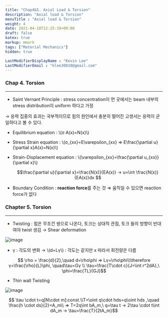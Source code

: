 ```yaml
---
title: "Chap4&5. Axial Load & Torsion"
description: "Axial load & Torsion"
menuTitle : "Axial load & Torsion"
weight: 4
date: 2021-04-18T12:25:19+09:00
draft: false
katex: true
markup: mmark
tags: ["Material Mechanics"]
hidden: true

LastModifierDisplayName : "Kevin Lee"
LastModifierEmail : "klee30810@gmail.com"
---
```


### Chap 4. Torsion

---

- Saint Vernant Principle : stress concentration이 먼 곳에서는 beam 내부의 stress distribution이 uniform 하다고 가정

→ 응력 집중의 효과는 국부적이므로 힘의 원인에서 충분히 떨어진 고셍서는 응력이 균일하다고 볼 수 있다.

- Equilibrium equation : \\(σ A(x)=N(x)\\)

- Stress Strain equation : \\(σ_{xx}=E\varepsilon_{xx} ⇒ E\frac{\partial u}{\partial x}A(x)=N(x)\\)

- Strain-Displacement equation : \\(\varepsilon_{xx}=\frac{\partial u_{xx}}{\partial x}\\)

  $$\frac{\partial u}{\partial x}=\frac{N(x)}{EA(x)} → u=\int \frac{N(x)}{EA(x)}dx $$

- Boundary Condition : **reaction force**를 주는 것 ⇒ 움직일 수 있으면 reaction force가 없다



### Chapter 5. Torsion

---

- Twisting : 힘은 무조건 쌍으로 나온다, 토크는 상대적 관점, 토크 들의 방향이 반대여야 twist 생김 → Shear deformation

![image](/images/mech/material/lect/chap5/1.png)

- γ : 각도의 변화 → \\(d=Lγ\\) : 각도는 같지만 x 따라서 회전량은 다름

$$ \rho = \frac{d}{2},\quad d=\rho\phi ⇒ Lγ=\rho\phi\\\therefore γ=\frac{\rho}{L}\phi, \quad\tau=Gγ \\ \tau=\frac{T\cdot c}{J=\int r^2dA},\ \phi=\frac{TL}{GJ}$$

- Thin wall Twisting

![image](/images/mech/material/lect/chap5/2.png)

$$ \tau \cdot t=q[N\cdot m]:const.\\T=\oint q\cdot hds=q\oint hds ,\quad \frac{h \cdot ds}{2}=A_m\\ ⇒ T=2q\int bA_m,\ q=\tau t → 2\tau \cdot t\int dA_m → \tau=\frac{T}{2tA_m}$$









